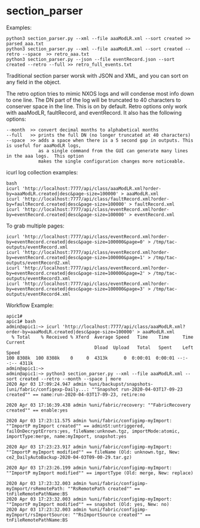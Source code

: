 # section_parser

Examples:

	python3 section_parser.py --xml --file aaaModLR.xml --sort created >> parsed_aaa.txt
	python3 section_parser.py --xml --file aaaModLR.xml --sort created --retro --space  >> retro_aaa.txt
	python3 section_parser.py --json --file eventRecord.json --sort created --retro --full >> retro_full_events.txt


Traditional section parser worsk with JSON and XML, and you can sort on any field in the object.

The retro option tries to mimic NXOS logs and will condense most info down to one line. The DN part of the log
will be truncated to 40 characters to conserver space in the line.  This is on by default. Retro options
only work with aaaModLR, faultRecord, and eventRecord.  It also has the following options:

	--month  >> convert decimal months to alphabetical months
	--full   >> prints the full DN (no longer truncated at 40 characters)
	--space  >> adds a space when there is a 5 second gap in outputs. This is useful for aaaModLR logs,
				as a single command from the GUI can generate many lines in the aaa logs.  This option
				makes the single configuration changes more noticeable.


icurl log collection examples:

    bash
    icurl 'http://localhost:7777/api/class/aaaModLR.xml?order-by=aaaModLR.created|desc&page-size=100000' > aaaModLR.xml
    icurl 'http://localhost:7777/api/class/faultRecord.xml?order-by=faultRecord.created|desc&page-size=100000' > faultRecord.xml
    icurl 'http://localhost:7777/api/class/eventRecord.xml?order-by=eventRecord.created|desc&page-size=100000' > eventRecord.xml 

    
To grab multiple pages:

    icurl 'http://localhost:7777/api/class/eventRecord.xml?order-by=eventRecord.created|desc&page-size=100000&page=0' > /tmp/tac-outputs/eventRecord.xml
    icurl 'http://localhost:7777/api/class/eventRecord.xml?order-by=eventRecord.created|desc&page-size=100000&page=1' > /tmp/tac-outputs/eventRecord2.xml
    icurl 'http://localhost:7777/api/class/eventRecord.xml?order-by=eventRecord.created|desc&page-size=100000&page=2' > /tmp/tac-outputs/eventRecord3.xml
    icurl 'http://localhost:7777/api/class/eventRecord.xml?order-by=eventRecord.created|desc&page-size=100000&page=3' > /tmp/tac-outputs/eventRecord4.xml


Workflow Example:

	apic1#
	apic1# bash
	admin@apic1:~> icurl 'http://localhost:7777/api/class/aaaModLR.xml?order-by=aaaModLR.created|desc&page-size=100000' > aaaModLR.xml
	  % Total    % Received % Xferd  Average Speed   Time    Time     Time  Current
									 Dload  Upload   Total   Spent    Left  Speed
	100 8308k  100 8308k    0     0  4313k      0  0:00:01  0:00:01 --:--:-- 4311k
	admin@apic1:~>
	admin@apic1:~> python3 section_parser.py --xml --file aaaModLR.xml --sort created --retro --month --space | more
	2020 Apr 03 17:09:24.947 admin %uni/backupst/snapshots-[uni/fabric/configexp-Daily...: ""Snapshot run-2020-04-03T17-09-23 created"" == name:run-2020-04-03T17-09-23, retire:no

	2020 Apr 03 17:16:39.438 admin %uni/fabric/recovery: ""FabricRecovery created"" == enable:yes

	2020 Apr 03 17:23:11.575 admin %uni/fabric/configimp-myImport: ""ImportP myImport created"" == adminSt:untriggered, failOnDecryptErrors:yes, fileName:unknown.tgz, importMode:atomic, importType:merge, name:myImport, snapshot:yes

	2020 Apr 03 17:23:23.917 admin %uni/fabric/configimp-myImport: ""ImportP myImport modified"" == fileName (Old: unknown.tgz, New: ce2_DailyAutoBackup-2020-04-03T09-00-29.tar.gz)

	2020 Apr 03 17:23:26.199 admin %uni/fabric/configimp-myImport: ""ImportP myImport modified"" == importType (Old: merge, New: replace)

	2020 Apr 03 17:23:32.003 admin %uni/fabric/configimp-myImport/rsRemotePath: ""RsRemotePath created"" == tnFileRemotePathName:BS
	2020 Apr 03 17:23:32.003 admin %uni/fabric/configimp-myImport: ""ImportP myImport modified"" == snapshot (Old: yes, New: no)
	2020 Apr 03 17:23:32.003 admin %uni/fabric/configimp-myImport/rsImportSource: ""RsImportSource created"" == tnFileRemotePathName:BS
